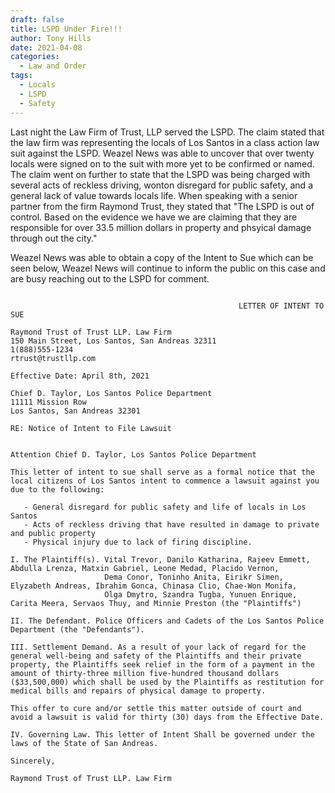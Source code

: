 ```yaml
---
draft: false
title: LSPD Under Fire!!!
author: Tony Hills
date: 2021-04-08
categories:
  - Law and Order
tags:
  - Locals
  - LSPD
  - Safety
---
```


Last night the Law Firm of Trust, LLP served the LSPD. The claim stated that the law firm was representing the locals of Los Santos in a class action law suit against the LSPD. Weazel News was able to uncover that over twenty locals were signed on to the suit with more yet to be confirmed or named. The claim went on further to state that the LSPD was being charged with several acts of reckless driving, wonton disregard for public safety, and a general lack of value towards locals life. When speaking with a senior partner from the firm Raymond Trust, they stated that "The LSPD is out of control. Based on the evidence we have we are claiming that they are responsible for over 33.5 million dollars in property and phsyical damage through out the city." 

Weazel News was able to obtain a copy of the Intent to Sue which can be seen below, Weazel News will continue to inform the public on this case and are busy reaching out to the LSPD for comment.

```

                                                   LETTER OF INTENT TO SUE

Raymond Trust of Trust LLP. Law Firm
150 Main Street, Los Santos, San Andreas 32311
1(888)555-1234
rtrust@trustllp.com

Effective Date: April 8th, 2021

Chief D. Taylor, Los Santos Police Department
11111 Mission Row
Los Santos, San Andreas 32301

RE: Notice of Intent to File Lawsuit


Attention Chief D. Taylor, Los Santos Police Department

This letter of intent to sue shall serve as a formal notice that the local citizens of Los Santos intent to commence a lawsuit against you due to the following:

   - General disregard for public safety and life of locals in Los Santos
   - Acts of reckless driving that have resulted in damage to private and public property
   - Physical injury due to lack of firing discipline.

I. The Plaintiff(s). Vital Trevor, Danilo Katharina, Rajeev Emmett, Abdulla Lrenza, Matxin Gabriel, Leone Medad, Placido Vernon, 
                     Dema Conor, Toninho Anita, Eirikr Simen, Elyzabeth Andreas, Ibrahim Gonca, Chinasa Clio, Chae-Won Monifa, 
                     Olga Dmytro, Szandra Tugba, Yunuen Enrique, Carita Meera, Servaos Thuy, and Minnie Preston (the "Plaintiffs")

II. The Defendant. Police Officers and Cadets of the Los Santos Police Department (the "Defendants").

III. Settlement Demand. As a result of your lack of regard for the general well-being and safety of the Plaintiffs and their private property, the Plaintiffs seek relief in the form of a payment in the amount of thirty-three million five-hundred thousand dollars ($33,500,000) which shall be used by the Plaintiffs as restitution for medical bills and repairs of physical damage to property.

This offer to cure and/or settle this matter outside of court and avoid a lawsuit is valid for thirty (30) days from the Effective Date.

IV. Governing Law. This letter of Intent Shall be governed under the laws of the State of San Andreas.

Sincerely,

Raymond Trust of Trust LLP. Law Firm
```





